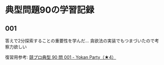 # 典型問題90の学習記録

## 001

答えで2分探索することの重要性を学んだ...
貪欲法の実装でもつまづいたので考察力欲しい

復習用参考: [競プロ典型 90 問 001 - Yokan Party（★4）](https://drken1215.hatenablog.com/entry/2021/06/12/020300)
